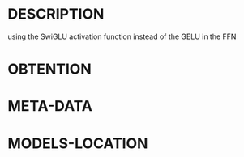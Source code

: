 # DESCRIPTION
using the SwiGLU activation function instead of the GELU in the FFN
# OBTENTION

# META-DATA

# MODELS-LOCATION

